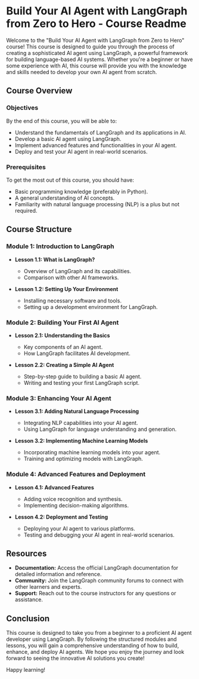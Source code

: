 # Build Your AI Agent with LangGraph from Zero to Hero - Course Readme

Welcome to the "Build Your AI Agent with LangGraph from Zero to Hero" course! This course is designed to guide you through the process of creating a sophisticated AI agent using LangGraph, a powerful framework for building language-based AI systems. Whether you're a beginner or have some experience with AI, this course will provide you with the knowledge and skills needed to develop your own AI agent from scratch.

## Course Overview

### Objectives

By the end of this course, you will be able to:

- Understand the fundamentals of LangGraph and its applications in AI.
- Develop a basic AI agent using LangGraph.
- Implement advanced features and functionalities in your AI agent.
- Deploy and test your AI agent in real-world scenarios.

### Prerequisites

To get the most out of this course, you should have:

- Basic programming knowledge (preferably in Python).
- A general understanding of AI concepts.
- Familiarity with natural language processing (NLP) is a plus but not required.

## Course Structure

### Module 1: Introduction to LangGraph

- **Lesson 1.1: What is LangGraph?**
  - Overview of LangGraph and its capabilities.
  - Comparison with other AI frameworks.

- **Lesson 1.2: Setting Up Your Environment**
  - Installing necessary software and tools.
  - Setting up a development environment for LangGraph.

### Module 2: Building Your First AI Agent

- **Lesson 2.1: Understanding the Basics**
  - Key components of an AI agent.
  - How LangGraph facilitates AI development.

- **Lesson 2.2: Creating a Simple AI Agent**
  - Step-by-step guide to building a basic AI agent.
  - Writing and testing your first LangGraph script.

### Module 3: Enhancing Your AI Agent

- **Lesson 3.1: Adding Natural Language Processing**
  - Integrating NLP capabilities into your AI agent.
  - Using LangGraph for language understanding and generation.

- **Lesson 3.2: Implementing Machine Learning Models**
  - Incorporating machine learning models into your agent.
  - Training and optimizing models with LangGraph.

### Module 4: Advanced Features and Deployment

- **Lesson 4.1: Advanced Features**
  - Adding voice recognition and synthesis.
  - Implementing decision-making algorithms.

- **Lesson 4.2: Deployment and Testing**
  - Deploying your AI agent to various platforms.
  - Testing and debugging your AI agent in real-world scenarios.

## Resources

- **Documentation:** Access the official LangGraph documentation for detailed information and reference.
- **Community:** Join the LangGraph community forums to connect with other learners and experts.
- **Support:** Reach out to the course instructors for any questions or assistance.

## Conclusion

This course is designed to take you from a beginner to a proficient AI agent developer using LangGraph. By following the structured modules and lessons, you will gain a comprehensive understanding of how to build, enhance, and deploy AI agents. We hope you enjoy the journey and look forward to seeing the innovative AI solutions you create!

Happy learning!
